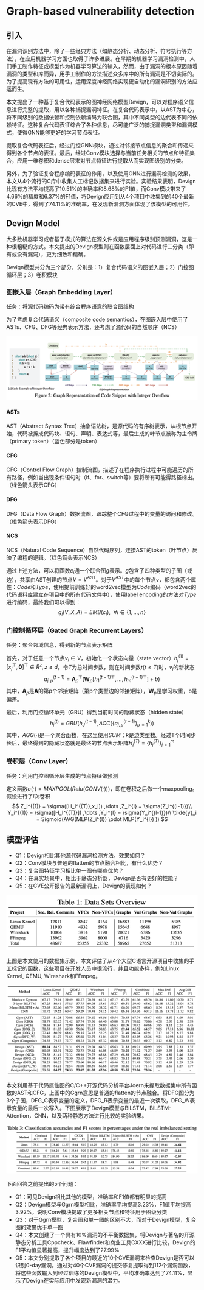 # Graph-based vulnerability detection

## 引入

在漏洞识别方法中，除了一些经典方法（如静态分析、动态分析、符号执行等方法），在应用机器学习方面也取得了许多进展。在早期的机器学习漏洞检测中，人们手工制作特征或模型作为机器学习算法的输入，然而，由于漏洞的根本原因随着漏洞的类型和库而异，用手工制作的方法描述众多库中的所有漏洞是不切实际的。为了提高现有方法的可用性，运用深度神经网络实现更自动化的漏洞识别的方法应运而生。

本文提出了一种基于复合代码表示的图神经网络模型Devign，可以对程序语义信息进行完整的提取，用以各种捕捉漏洞特征。在复合代码表示中，以AST为中心，将不同级别的数据依赖和控制依赖编码为联合图，其中不同类型的边代表不同的依赖特征。这种复合代码表征综合了各种信息，尽可能广泛的捕捉漏洞类型和漏洞模式，使得GNN能够更好的学习节点表征。

提取复合代码表征后，经过门控GNN模块，通过对邻接节点信息的聚合和传递来得到各个节点的表征。最后，经过Conv模块选择与当前任务相关的节点和特征集合，应用一维卷积和dense层来对节点特征进行提取从而实现图级别的分类。

另外，为了验证复合程序编码表征的作用，以及使用GNN进行漏洞检测的效果，本文从4个流行的C库中收集人工标记数据集来进行实验。实验结果表明，Devign比现有方法平均提高了10.51%的准确率和8.68%的F1值，而Conv模块带来了4.66%的精度和6.37%的F1值，将Devign应用到从4个项目中收集到的40个最新的CVE中，得到了74.11%的准确率，在发现新漏洞方面体现了该模型的可用性。

## Devign Model

大多数机器学习或者基于模式的算法在源文件或是应用程序级别预测漏洞，这是一种很粗糙的方式。本文提出的Devign模型则在函数层面上对代码进行二分类（即有或没有漏洞），更为细致和精确。

Devign模型共分为三个部分，分别是：1）复合代码语义的图嵌入层；2）门控图循环层；3）卷积模块

### 图嵌入层（Graph Embedding Layer）

任务：将源代码编码为带有综合程序语意的联合图结构

为了考虑复合代码语义（composite code semantics），在图嵌入层中使用了ASTs、CFG、DFG等经典表示方法，还考虑了源代码的自然顺序（NCS）

![image-20240308011552738](images/image-20240308011552738.png)

#### ASTs

AST（Abstract Syntax Tree）抽象语法树，是源代码的有序树表示，从根节点开始，代码被拆成代码块、语句、声明、表达式等，最后生成的叶节点被称为主令牌（primary token）（蓝色部分是token）

#### CFG

CFG（Control Flow Graph）控制流图，描述了在程序执行过程中可能遍历的所有路径，例如当出现条件语句时（if、for、switch等）要将所有可能得路径标出。（绿色箭头表示CFG）

#### DFG

DFG（Data Flow Graph）数据流图，跟踪整个CFG过程中的变量的访问和修改。（橙色箭头表示DFG）

#### NCS

NCS（Natural Code Sequence）自然代码序列，连接AST的token（叶节点）反映了编程的逻辑。（红色箭头表示NCS）

通过上述方法，可以将函数$c_i$通一个联合图$g$表示。$g$包含了四种类型的子图（或边），共享由AST创建的节点$V = V^{AST}$。对于$V^{AST}$中的每个节点$v$，都包含两个属性：*Code*和*Type*，使用提前训练好的word2vec模型为*Code*编码（word2vec的代码语料库建立在项目中的所有代码文件中），使用label encoding的方法对*Type*进行编码，最终我们可以得到：
$$
g_i(V,X,A) = EMB(c_i),\ \ \forall i \in \{1, \dots, n\}
$$

### 门控制循环层（Gated Graph Recurrent Layers）

任务：聚合邻域信息，得到新的节点表示矩阵

首先，对于任意一个节点$v_i \in V$，初始化一个状态向量（state vector）$h_j^{(1)} = [x_j^\top, \mathbf{0}]^\top \in R^z,z \geq d$。令$T$为总时间步数，则在时间步数$t(t \leq T)$时，$v_j$的新状态
$$
a_{j,p}^{(t-1)} = \mathbf{A}_p^\top(\mathbf{W}_p[h_1^{(t-1)\top}, \dots, h_m^{(t-1)\top}]+b)
$$
其中，$\mathbf{A}_p$是$\mathbf{A}$的第$p$个邻接矩阵（第p个类型边的邻接矩阵），$\mathbf{W}_p$是学习权重，b是偏差。

最后，利用门控循环单元（GRU）得到当前时间的隐藏状态（hidden state）
$$
h_j^{(t)} = GRU(h_J^{(t-1)}, ACC(\{a_{j,p}^{(t-1)}\}_{p=1}^{k}))
$$
其中，$AGG(\cdot)$是一个聚合函数，在这里使用$SUM$；$k$是边类型数。经过T个时间步长后，最终得到的隐藏状态就是最终的节点表示矩阵$H_i^{(T)} = \{h_j^{(T)} \}_{j=1}^m$

### 卷积层（Conv Layer）

任务：利用门控图循环层生成的节点特征做预测

定义函数$\sigma(\cdot) = MAXPOOL(Relu(CONV(\cdot)))$，即在卷积之后做一个maxpooling。假设进行了$l$次卷积
$$
Z_i^{(1)} = \sigma([H_I^{(T)},x_i]) ,\dots ,Z_i^{l} = \sigma(Z_i^{(l-1)})\\
Y_i^{(1)} = \sigma([H_I^{(T)}]) ,\dots ,Y_i^{l} = \sigma(Y_i^{(l-1)})\\
\tilde{y}_i = Sigmoid(AVG(MLP(Z_i^{l}) \odot MLP(Y_i^{l}) ))
$$

## 模型评估

- Q1：Devign相比其他源代码漏洞检测方法，效果如何？
- Q2：Conv模块与普通的flatten的节点融合相比，有什么优势？
- Q3：复合图特征学习相比单一图有哪些优势？
- Q4：在真实场景中，相比于静态分析器，Devign是否有更好的性能？
- Q5：在CVE公开报告的最新漏洞上，Devign的表现如何？

![image-20240308032313079](images/image-20240308032313079.png)

上图是本文使用的数据集示例，本文评估了从4个大型C语言开源项目中收集的手工标记的函数，这些项目在开发人员中很流行，并且功能多样，例如Linux Kernel, QEMU, Wireshark和FFmpeg。

![image-20240308032333046](images/image-20240308032333046.png)

本文利用基于代码属性图的C/C++开源代码分析平台Joern来提取数据集中所有函数的AST和CFG，上图中的Ggrn意思是普通的flatten的节点融合。将DFG图分为3个子图，DFG_C表示变量的定义，DFG_R表示变量的最近一次读取，DFG_W表示变量的最后一次写入。下图展示了Devign模型与BiLSTM，BiLSTM-Attention，CNN，以及两种静态方法进行比较的实验结果。

![image-20240308032345409](images/image-20240308032345409.png)

下面回答之前提出的5个问题：

- Q1：可见Devign相比其他的模型，准确率和F1值都有明显的提高
- Q2：Devign模型与Ggrn模型相比，准确率平均提高3.23%，F1值平均提高3.92%，说明Conv模块提取了更多相关节点和特征用于图级分类
- Q3：对于Ggrn模型，复合图和单一图的区别不大，而对于Devign模型，复合图的效果优于单一图
- Q4：本文创建了一个具有10%漏洞的不平衡数据集，将Devign与著名的开源静态分析工具Cppcheck、Flawfinder和商业工具CXXX进行比较，Devign的F1平均值显著提高，提升幅度达到了27.99%
- Q5：本文分别提取了各个项目的最近的10个CVE漏洞来检查Devign是否可以识别0-day漏洞。通过对40个CVE漏洞的提交修复提取得到112个漏洞函数，将这些函数输入到经过训练的Devign模型中，平均准确率达到了74.11%，显示了Devign在实际应用中发现新漏洞的潜力。
